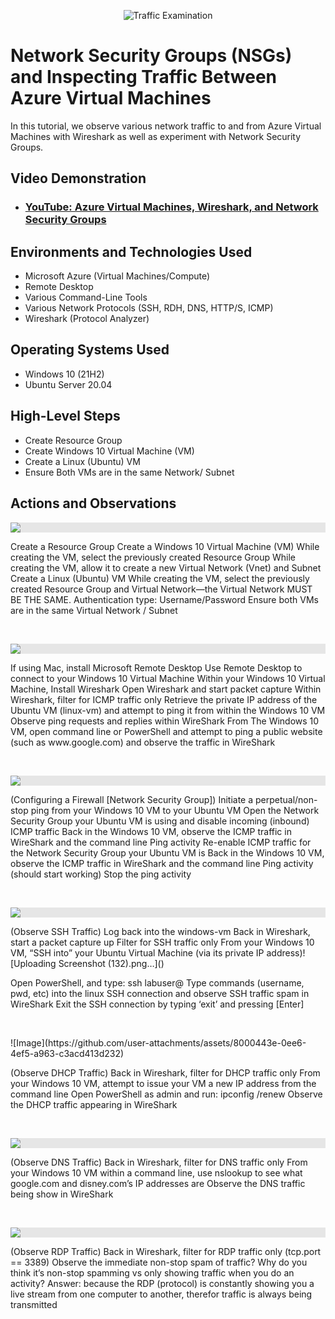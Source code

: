 <p align="center">
<img src="https://i.imgur.com/Ua7udoS.png" alt="Traffic Examination"/>
</p>

<h1>Network Security Groups (NSGs) and Inspecting Traffic Between Azure Virtual Machines</h1>
In this tutorial, we observe various network traffic to and from Azure Virtual Machines with Wireshark as well as experiment with Network Security Groups. <br />


<h2>Video Demonstration</h2>

- ### [YouTube: Azure Virtual Machines, Wireshark, and Network Security Groups](https://www.youtube.com)

<h2>Environments and Technologies Used</h2>

- Microsoft Azure (Virtual Machines/Compute)
- Remote Desktop
- Various Command-Line Tools
- Various Network Protocols (SSH, RDH, DNS, HTTP/S, ICMP)
- Wireshark (Protocol Analyzer)

<h2>Operating Systems Used </h2>

- Windows 10 (21H2)
- Ubuntu Server 20.04

<h2>High-Level Steps</h2>

- Create Resource Group
- Create Windows 10 Virtual Machine (VM)
- Create a  Linux (Ubuntu) VM
- Ensure Both VMs are in the same Network/ Subnet

<h2>Actions and Observations</h2>

<p>
<img style="display: block;-webkit-user-select: none;margin: auto;cursor: zoom-in;background-color: hsl(0, 0%, 90%);transition: background-color 300ms;" src="https://github-production-user-asset-6210df.s3.amazonaws.com/142127371/420568330-5fbaaefd-7cd7-4c41-809d-0a0c0d4e2a5e.png?X-Amz-Algorithm=AWS4-HMAC-SHA256&amp;X-Amz-Credential=AKIAVCODYLSA53PQK4ZA%2F20250308%2Fus-east-1%2Fs3%2Faws4_request&amp;X-Amz-Date=20250308T064313Z&amp;X-Amz-Expires=300&amp;X-Amz-Signature=34498fd4afc4e4d4aba8b58d2d1536feee8fd41b52709fe5c8b508196d4c9613&amp;X-Amz-SignedHeaders=host">
</p>
<p>
Create a Resource Group
Create a Windows 10 Virtual Machine (VM)
While creating the VM, select the previously created Resource Group
While creating the VM, allow it to create a new Virtual Network (Vnet) and Subnet
Create a Linux (Ubuntu) VM
While creating the VM, select the previously created Resource Group and Virtual Network—the Virtual Network MUST BE THE SAME.
Authentication type: Username/Password
Ensure both VMs are in the same Virtual Network / Subnet

</p>
<br />

<p>
<img style="display: block;-webkit-user-select: none;margin: auto;cursor: zoom-in;background-color: hsl(0, 0%, 90%);transition: background-color 300ms;" src="https://github-production-user-asset-6210df.s3.amazonaws.com/142127371/420562561-d22d0f1f-a23d-4e8c-baf5-7a91f0709866.PNG?X-Amz-Algorithm=AWS4-HMAC-SHA256&amp;X-Amz-Credential=AKIAVCODYLSA53PQK4ZA%2F20250308%2Fus-east-1%2Fs3%2Faws4_request&amp;X-Amz-Date=20250308T063035Z&amp;X-Amz-Expires=300&amp;X-Amz-Signature=c3c9712a2c55f0ef7ce44e3d47c4a14ed439b79c5026810ab6ff7e8019186626&amp;X-Amz-SignedHeaders=host">
</p>
<p>
If using Mac, install Microsoft Remote Desktop
Use Remote Desktop to connect to your Windows 10 Virtual Machine
Within your Windows 10 Virtual Machine, Install Wireshark
Open Wireshark and start packet capture
Within Wireshark, filter for ICMP traffic only
Retrieve the private IP address of the Ubuntu VM (linux-vm) and attempt to ping it from within the Windows 10 VM
Observe ping requests and replies within WireShark
From The Windows 10 VM, open command line or PowerShell and attempt to ping a public website (such as www.google.com) and observe the traffic in WireShark

</p>
<br />

<p>
<img style="display: block;-webkit-user-select: none;margin: auto;cursor: zoom-in;background-color: hsl(0, 0%, 90%);transition: background-color 300ms;" src="https://github-production-user-asset-6210df.s3.amazonaws.com/142127371/420567914-94d3ab71-0ad8-4482-a726-6a0ac9ccecb0.png?X-Amz-Algorithm=AWS4-HMAC-SHA256&amp;X-Amz-Credential=AKIAVCODYLSA53PQK4ZA%2F20250308%2Fus-east-1%2Fs3%2Faws4_request&amp;X-Amz-Date=20250308T063831Z&amp;X-Amz-Expires=300&amp;X-Amz-Signature=92bc63faa24e0527d6c52d972a26ed737071e8b25e2f1c3de2d4d4536c0d3c7c&amp;X-Amz-SignedHeaders=host">
</p>
<p>
(Configuring a Firewall [Network Security Group])
Initiate a perpetual/non-stop ping from your Windows 10 VM to your Ubuntu VM
Open the Network Security Group your Ubuntu VM is using and disable incoming (inbound) ICMP traffic
Back in the Windows 10 VM, observe the ICMP traffic in WireShark and the command line Ping activity
Re-enable ICMP traffic for the Network Security Group your Ubuntu VM is
Back in the Windows 10 VM, observe the ICMP traffic in WireShark and the command line Ping activity (should start working)
Stop the ping activity

</p>
<br />

<p>
<img style="display: block;-webkit-user-select: none;margin: auto;cursor: zoom-in;background-color: hsl(0, 0%, 90%);transition: background-color 300ms;" src="https://private-user-images.githubusercontent.com/142127371/420566361-01f3faca-fc0e-4efa-acc9-62039c65ccd0.png?jwt=eyJhbGciOiJIUzI1NiIsInR5cCI6IkpXVCJ9.eyJpc3MiOiJnaXRodWIuY29tIiwiYXVkIjoicmF3LmdpdGh1YnVzZXJjb250ZW50LmNvbSIsImtleSI6ImtleTUiLCJleHAiOjE3NDE0MTU5NTAsIm5iZiI6MTc0MTQxNTY1MCwicGF0aCI6Ii8xNDIxMjczNzEvNDIwNTY2MzYxLTAxZjNmYWNhLWZjMGUtNGVmYS1hY2M5LTYyMDM5YzY1Y2NkMC5wbmc_WC1BbXotQWxnb3JpdGhtPUFXUzQtSE1BQy1TSEEyNTYmWC1BbXotQ3JlZGVudGlhbD1BS0lBVkNPRFlMU0E1M1BRSzRaQSUyRjIwMjUwMzA4JTJGdXMtZWFzdC0xJTJGczMlMkZhd3M0X3JlcXVlc3QmWC1BbXotRGF0ZT0yMDI1MDMwOFQwNjM0MTBaJlgtQW16LUV4cGlyZXM9MzAwJlgtQW16LVNpZ25hdHVyZT0wMzRlMmM2YzVhMDY1Zjc5ZTljZTBiZWM4MmM2OGQxNDFkZDQ5NDFhMDZhZDBhOGIxYTk3Mjg5OGQ3OTQ4MWEzJlgtQW16LVNpZ25lZEhlYWRlcnM9aG9zdCJ9.bFCFwQjGmmSt80wfrrazom0Ui6MlQ_219i7F-cEO3M8">
</p>
<p>
(Observe SSH Traffic)
Log back into the windows-vm
Back in Wireshark, start a packet capture up
Filter for SSH traffic only
From your Windows 10 VM, “SSH into” your Ubuntu Virtual Machine (via its private IP address)![Uploading Screenshot (132).png…]()

Open PowerShell, and type: ssh labuser@<private IP address>
Type commands (username, pwd, etc) into the linux SSH connection and observe SSH traffic spam in WireShark
Exit the SSH connection by typing ‘exit’ and pressing [Enter]
</p>
<br />

<p>
![Image](https://github.com/user-attachments/assets/8000443e-0ee6-4ef5-a963-c3acd413d232)</p>
<p>
(Observe DHCP Traffic)
Back in Wireshark, filter for DHCP traffic only
From your Windows 10 VM, attempt to issue your VM a new IP address from the command line
Open PowerShell as admin and run: ipconfig /renew
Observe the DHCP traffic appearing in WireShark
</p>
<br />

<p>
<img style="display: block;-webkit-user-select: none;margin: auto;cursor: zoom-in;background-color: hsl(0, 0%, 90%);transition: background-color 300ms;" src="https://github-production-user-asset-6210df.s3.amazonaws.com/142127371/420630659-3f7674fd-3689-47e1-b4c0-9b1923dacaa1.png?X-Amz-Algorithm=AWS4-HMAC-SHA256&amp;X-Amz-Credential=AKIAVCODYLSA53PQK4ZA%2F20250308%2Fus-east-1%2Fs3%2Faws4_request&amp;X-Amz-Date=20250308T233454Z&amp;X-Amz-Expires=300&amp;X-Amz-Signature=e0a1ac4a3778bf34bda546859bdf6657dd13b7adff7828e1ba2202eeb0a87dfc&amp;X-Amz-SignedHeaders=host")

</p>
<p>
(Observe DNS Traffic)
Back in Wireshark, filter for DNS traffic only
From your Windows 10 VM within a command line, use nslookup to see what google.com and disney.com’s IP addresses are
Observe the DNS traffic being show in WireShark
</p>
<br />

<p>
<img style="display: block;-webkit-user-select: none;margin: auto;cursor: zoom-in;background-color: hsl(0, 0%, 90%);transition: background-color 300ms;" src="https://github-production-user-asset-6210df.s3.amazonaws.com/142127371/420567017-21f7e80d-864f-4a91-923f-20a59b444b51.png?X-Amz-Algorithm=AWS4-HMAC-SHA256&amp;X-Amz-Credential=AKIAVCODYLSA53PQK4ZA%2F20250308%2Fus-east-1%2Fs3%2Faws4_request&amp;X-Amz-Date=20250308T062507Z&amp;X-Amz-Expires=300&amp;X-Amz-Signature=63d974eca2c848622f314c3bc8aaef8ea7704ab9996f202b9f6b5e79284408d1&amp;X-Amz-SignedHeaders=host">
</p>
<p>
(Observe RDP Traffic)
Back in Wireshark, filter for RDP traffic only (tcp.port == 3389)
Observe the immediate non-stop spam of traffic? Why do you think it’s non-stop spamming vs only showing traffic when you do an activity?
Answer: because the RDP (protocol) is constantly showing you a live stream from one computer to another, therefor traffic is always being transmitted
</p>
<br />

